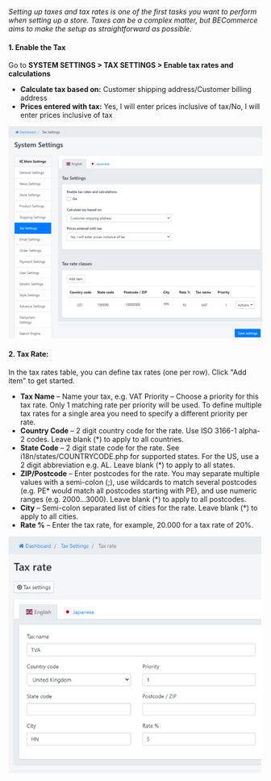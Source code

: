 *Setting up taxes and tax rates is one of the first tasks you want to perform when setting up a store. Taxes can be a complex matter, but BECommerce aims to make the setup as straightforward as possible.*

#### 1. Enable the Tax 

Go to **SYSTEM SETTINGS &gt; TAX SETTINGS &gt; Enable tax rates and calculations**

- **Calculate tax based on:** Customer shipping address/Customer billing address
- **Prices entered with tax:** Yes, I will enter prices inclusive of tax/No, I will enter prices inclusive of tax
 
![](/assets/images/tax-settings/b56ad9e06a905f4d70218b68263c4c9f.png)

#### 2. Tax Rate:

In the tax rates table, you can define tax rates (one per row). Click "Add item" to get started.

- **Tax Name** – Name your tax, e.g. VAT Priority – Choose a priority for this tax rate. Only 1 matching rate per priority will be used. To define multiple tax rates for a single area you need to specify a different priority per rate.
- **Country Code** – 2 digit country code for the rate. Use ISO 3166-1 alpha-2 codes. Leave blank (\*) to apply to all countries.
- **State Code** – 2 digit state code for the rate. See i18n/states/COUNTRYCODE.php for supported states. For the US, use a 2 digit abbreviation e.g. AL. Leave blank (\*) to apply to all states.
- **ZIP/Postcode** – Enter postcodes for the rate. You may separate multiple values with a semi-colon (;), use wildcards to match several postcodes (e.g. PE\* would match all postcodes starting with PE), and use numeric ranges (e.g. 2000…3000). Leave blank (\*) to apply to all postcodes.
- **City** – Semi-colon separated list of cities for the rate. Leave blank (\*) to apply to all cities.
- **Rate %** – Enter the tax rate, for example, 20.000 for a tax rate of 20%.
 
![](/assets/images/tax-settings/9e0d950b66a33292055708a6d8717957.png)